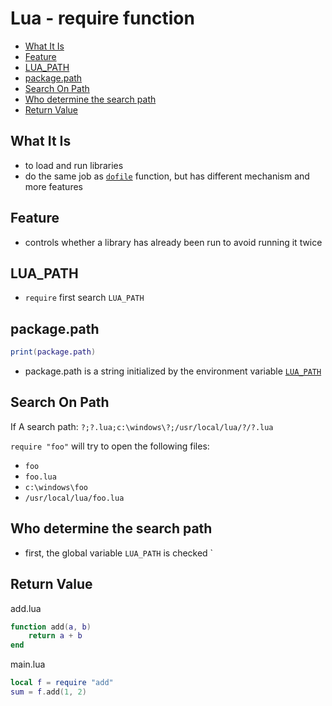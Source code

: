 # Lua - require function

* [What It Is](#what-it-is)
* [Feature](#feature)
* [LUA\_PATH](#lua_path)
* [package.path](#packagepath)
* [Search On Path](#search-on-path)
* [Who determine the search path](#who-determine-the-search-path)
* [Return Value](#return-value)

## What It Is

- to load and run libraries
- do the same job as [`dofile`](lua-built-in-functions.md) function, but has different mechanism and more features

## Feature

- controls whether a library has already been run to avoid running it twice

## LUA_PATH

- `require` first search `LUA_PATH`

## package.path

```lua
print(package.path)
```

- package.path is a string initialized by the environment variable [`LUA_PATH`](#lua_path)

## Search On Path

If A search path: `?;?.lua;c:\windows\?;/usr/local/lua/?/?.lua`

`require "foo"` will try to open the following files:

- `foo`
- `foo.lua`
- `c:\windows\foo`
- `/usr/local/lua/foo.lua`

## Who determine the search path

- first, the global variable `LUA_PATH` is checked `

## Return Value

add.lua

```lua
function add(a, b)
    return a + b
end
```

main.lua

```lua
local f = require "add"
sum = f.add(1, 2)
```

